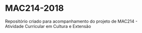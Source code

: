 # MAC214-2018
Repositório criado para acompanhamento do projeto de MAC214 - Atividade Curricular em Cultura e Extensão
